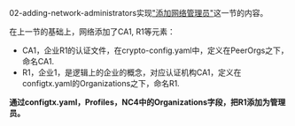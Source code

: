02-adding-network-administrators实现["添加网络管理员"](https://github.com/stephenwu2020/fabric-step-by-step#%E6%B7%BB%E5%8A%A0%E7%BD%91%E7%BB%9C%E7%AE%A1%E7%90%86%E5%91%98)这一节的内容。

在上一节的基础上，网络添加了CA1, R1等元素：
* CA1，企业R1的认证文件，在crypto-config.yaml中，定义在PeerOrgs之下，命名CA1.
* R1，企业1，是逻辑上的企业的概念，对应认证机构CA1，定义在configtx.yaml的Organizations之下，命名R1.

**通过configtx.yaml，Profiles，NC4中的Organizations字段，把R1添加为管理员。**